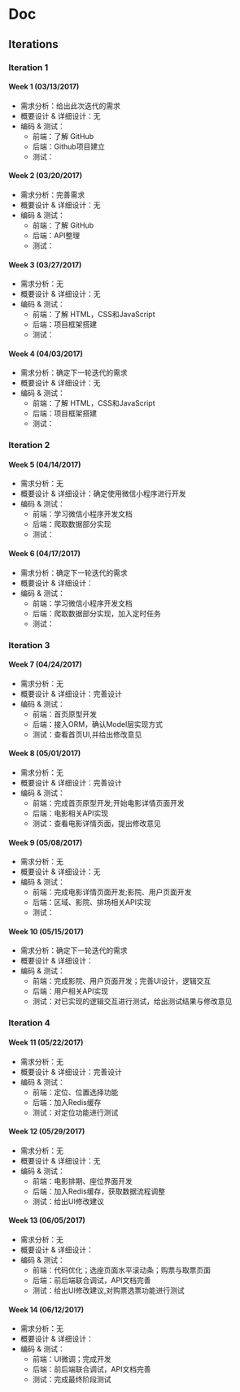 # Doc

## Iterations

### Iteration 1

#### Week 1 (03/13/2017)

* 需求分析：给出此次迭代的需求
* 概要设计 & 详细设计：无
* 编码 & 测试：
    * 前端：了解 GitHub
    * 后端：Github项目建立
    * 测试：

#### Week 2 (03/20/2017)

* 需求分析：完善需求
* 概要设计 & 详细设计：无
* 编码 & 测试：
    * 前端：了解 GitHub
    * 后端：API整理
    * 测试：

#### Week 3 (03/27/2017)

* 需求分析：无
* 概要设计 & 详细设计：无
* 编码 & 测试：
    * 前端：了解 HTML，CSS和JavaScript
    * 后端：项目框架搭建
    * 测试：

#### Week 4 (04/03/2017)

* 需求分析：确定下一轮迭代的需求
* 概要设计 & 详细设计：无
* 编码 & 测试：
    * 前端：了解 HTML，CSS和JavaScript
    * 后端：项目框架搭建
    * 测试：

### Iteration 2

#### Week 5 (04/14/2017)

* 需求分析：无
* 概要设计 & 详细设计：确定使用微信小程序进行开发
* 编码 & 测试：
    * 前端：学习微信小程序开发文档
    * 后端：爬取数据部分实现
    * 测试：

#### Week 6 (04/17/2017)

* 需求分析：确定下一轮迭代的需求
* 概要设计 & 详细设计：
* 编码 & 测试：
    * 前端：学习微信小程序开发文档
    * 后端：爬取数据部分实现，加入定时任务
    * 测试：

### Iteration 3

#### Week 7 (04/24/2017)

* 需求分析：无
* 概要设计 & 详细设计：完善设计
* 编码 & 测试：
    * 前端：首页原型开发
    * 后端：接入ORM，确认Model层实现方式
    * 测试：查看首页UI,并给出修改意见

#### Week 8 (05/01/2017)

* 需求分析：无
* 概要设计 & 详细设计：完善设计
* 编码 & 测试：
    * 前端：完成首页原型开发;开始电影详情页面开发
    * 后端：电影相关API实现
    * 测试：查看电影详情页面，提出修改意见

#### Week 9 (05/08/2017)

* 需求分析：无
* 概要设计 & 详细设计：无
* 编码 & 测试：
    * 前端：完成电影详情页面开发;影院、用户页面开发
    * 后端：区域、影院、排场相关API实现
    * 测试：

#### Week 10 (05/15/2017)

* 需求分析：确定下一轮迭代的需求
* 概要设计 & 详细设计：
* 编码 & 测试：
    * 前端：完成影院、用户页面开发；完善UI设计，逻辑交互
    * 后端：用户相关API实现
    * 测试：对已实现的逻辑交互进行测试，给出测试结果与修改意见

### Iteration 4

#### Week 11 (05/22/2017)

* 需求分析：无
* 概要设计 & 详细设计：完善设计
* 编码 & 测试：
    * 前端：定位、位置选择功能
    * 后端：加入Redis缓存
    * 测试：对定位功能进行测试

#### Week 12 (05/29/2017)

* 需求分析：无
* 概要设计 & 详细设计：无
* 编码 & 测试：
    * 前端：电影排期、座位界面开发
    * 后端：加入Redis缓存，获取数据流程调整
    * 测试：给出UI修改建议

#### Week 13 (06/05/2017)

* 需求分析：无
* 概要设计 & 详细设计：
* 编码 & 测试：
    * 前端：代码优化；选座页面水平滚动条；购票与取票页面
    * 后端：前后端联合调试，API文档完善
    * 测试：给出UI修改建议,对购票选票功能进行测试

#### Week 14 (06/12/2017)

* 需求分析：无
* 概要设计 & 详细设计：
* 编码 & 测试：
    * 前端：UI微调；完成开发
    * 后端：前后端联合调试，API文档完善
    * 测试：完成最终阶段测试


